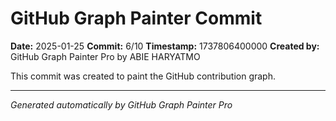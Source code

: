 # GitHub Graph Painter Commit

**Date:** 2025-01-25
**Commit:** 6/10
**Timestamp:** 1737806400000
**Created by:** GitHub Graph Painter Pro by ABIE HARYATMO

This commit was created to paint the GitHub contribution graph.

---
*Generated automatically by GitHub Graph Painter Pro*
